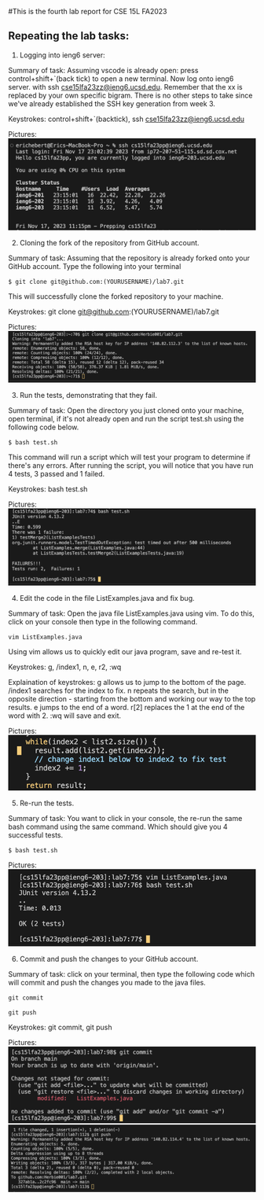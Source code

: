 #This is the fourth lab report for CSE 15L FA2023

## Repeating the lab tasks:
1. Logging into ieng6 server: 

Summary of task: Assuming vscode is already open: press control+shift+`(back tick) to open a new terminal. Now log onto ieng6 server. with ssh cse15lfa23zz@ieng6.ucsd.edu. Remember that the xx is replaced by your own specific bigram. There is no other steps to take since we've already established the SSH key generation from week 3.

Keystrokes: control+shift+`(backtick), ssh <space> cse15lfa23zz@ieng6.ucsd.edu <enter>

Pictures:
![Alt text](<images/PA4 Images/logging into ieng6.png>)

2. Cloning the fork of the repository from GitHub account.

Summary of task: Assuming that the repository is already forked onto your GitHub account. Type the following into your terminal 
```
$ git clone git@github.com:(YOURUSERNAME)/lab7.git
```
This will successfully clone the forked repository to your machine.

Keystrokes: git <space> clone <space> git@github.com:(YOURUSERNAME)/lab7.git <enter>

Pictures:
![Alt text](<images/PA4 Images/git clone repo.png>)

3. Run the tests, demonstrating that they fail.

Summary of task: Open the directory you just cloned onto your machine, open terminal, if it's not already open and run the script test.sh using the following code below.
```
$ bash test.sh 
```
This command will run a script which will test your program to determine if there's any errors. After running the script, you will notice that you have run 4 tests, 3 passed and 1 failed.

Keystrokes: bash <space> test.sh <enter>

Pictures: 
![Alt text](<images/PA4 Images/running bash script.png>)

4. Edit the code in the file ListExamples.java and fix bug. 

Summary of task: Open the java file ListExamples.java using vim. To do this, click on your console then type in the following command.
```
vim ListExamples.java
```
Using vim allows us to quickly edit our java program, save and re-test it.

Keystrokes: <shift> g, /index1, <shift> n, e, r2, :wq <enter>

Explaination of keystrokes: 
<shift> g allows us to jump to the bottom of the page.
/index1 searches for the index to fix.
<shift> n repeats the search, but in the opposite direction - starting from the bottom and working our way to the top results.
e jumps to the end of a word.
r[2] replaces the 1 at the end of the word with 2.
:wq <enter> will save and exit.

Pictures:
![Alt text](<images/PA4 Images/edit java file using vim.png>)

5. Re-run the tests.

Summary of task: You want to click in your console, the re-run the same bash command using the same command. Which should give you 4 successful tests.
```
$ bash test.sh
```

Pictures:
![Alt text](<images/PA4 Images/running bash script again.png>)

6. Commit and push the changes to your GitHub account.

Summary of task: click on your terminal, then type the following code which will commit and push the changes you made to the java files.
```
git commit
```
```
git push
```
Keystrokes: git <space> commit, git <space> push

Pictures: 
![Alt text](<images/PA4 Images/git commit.png>)
![Alt text](<images/PA4 Images/git push.png>)